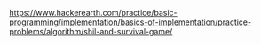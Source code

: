https://www.hackerearth.com/practice/basic-programming/implementation/basics-of-implementation/practice-problems/algorithm/shil-and-survival-game/
